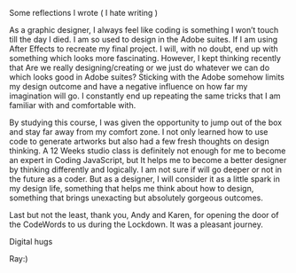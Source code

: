 Some reflections l wrote ( I hate writing )

As a graphic designer, I always feel like coding is something I won’t touch till the day l died. I am so used to design in the Adobe suites. If I am using After Effects to recreate my final project. I will, with no doubt, end up with something which looks more fascinating. However, I kept thinking recently that Are we really designing/creating or we just do whatever we can do which looks good in Adobe suites? Sticking with the Adobe somehow limits my design outcome and have a negative influence on how far my imagination will go. I constantly end up repeating the same tricks that I am familiar with and comfortable with.

By studying this course, I was given the opportunity to jump out of the box and stay far away from my comfort zone. I not only learned how to use code to generate artworks but also had a few fresh thoughts on design thinking. A 12 Weeks studio class is definitely not enough for me to become an expert in Coding JavaScript, but It helps me to become a better designer by thinking differently and logically. I am not sure if will go deeper or not in the future as a coder. But as a designer, I will consider it as a little spark in my design life, something that helps me think about how to design, something that brings unexacting but absolutely gorgeous outcomes.

Last but not the least, thank you, Andy and Karen, for opening the door of the CodeWords to us during the Lockdown. It was a pleasant journey.

Digital hugs

Ray:)
